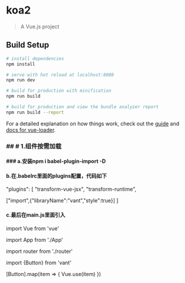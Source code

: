 # koa2

> A Vue.js project

## Build Setup

``` bash
# install dependencies
npm install

# serve with hot reload at localhost:8080
npm run dev

# build for production with minification
npm run build

# build for production and view the bundle analyzer report
npm run build --report
```

For a detailed explanation on how things work, check out the [guide](http://vuejs-templates.github.io/webpack/) and [docs for vue-loader](http://vuejs.github.io/vue-loader).

### ## # 1.组件按需加载

#### ### a.安装npm i babel-plugin-import -D

#### b.在.babelrc里面的plugins配置，代码如下

"plugins": [
  "transform-vue-jsx",
  "transform-runtime",
  
  ["import",{"libraryName":"vant","style":true}]
]

#### c.最后在main.js里面引入

import Vue from 'vue'

import App from './App'

import router from './router'

import {Button} from 'vant'

[Button].map(item => {
  Vue.use(item)
})
